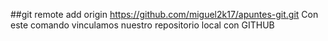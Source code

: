 ##git remote add origin https://github.com/miguel2k17/apuntes-git.git
Con este comando vinculamos nuestro repositorio local con GITHUB